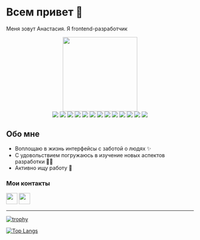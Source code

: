        
<h1>Всем привет 🤞</h1>     
<div id="header-block" align="center">
       <p align="left">Меня зовут Анастасия. Я frontend-разработчик</p>
  <img src="https://i.giphy.com/media/v1.Y2lkPTc5MGI3NjExNzdyaGN4djl3d2lxY3ZtbnN1eG9wb2MzenZ2endobWMxdnNkOTk4OCZlcD12MV9pbnRlcm5hbF9naWZfYnlfaWQmY3Q9Zw/JIX9t2j0ZTN9S/giphy.gif" width="200"/>
</div>

<div id="signs-block" align="center">
       <img src="https://img.shields.io/badge/html5-%23E34F26.svg?style=for-the-badge&logo=html5&logoColor=white"/>
       <img src="https://img.shields.io/badge/css3-%231572B6.svg?style=for-the-badge&logo=css3&logoColor=white"/>
       <img src="https://img.shields.io/badge/SASS-hotpink.svg?style=for-the-badge&logo=SASS&logoColor=white"/>
       <img src="https://img.shields.io/badge/javascript-%23323330.svg?style=for-the-badge&logo=javascript&logoColor=%23F7DF1E"/>
       <img src="https://img.shields.io/badge/typescript-%23007ACC.svg?style=for-the-badge&logo=typescript&logoColor=white"/>
       <img src="https://img.shields.io/badge/webpack-%238DD6F9.svg?style=for-the-badge&logo=webpack&logoColor=black"/>  
       <img src="https://img.shields.io/badge/git-%23F05033.svg?style=for-the-badge&logo=git&logoColor=white"/>
       <img src="https://img.shields.io/badge/react-%2320232a.svg?style=for-the-badge&logo=react&logoColor=%2361DAFB"/>
       <img src="https://img.shields.io/badge/redux-%23593d88.svg?style=for-the-badge&logo=redux&logoColor=white"/>
       <img src="https://img.shields.io/badge/-jest-%23C21325?style=for-the-badge&logo=jest&logoColor=white"/>
       <img src="https://img.shields.io/badge/-cypress-%23E5E5E5?style=for-the-badge&logo=cypress&logoColor=058a5e"/>
       <img src="https://img.shields.io/badge/figma-%23F24E1E.svg?style=for-the-badge&logo=figma&logoColor=white"/>
       <img src="https://img.shields.io/badge/-Storybook-FF4785?style=for-the-badge&logo=storybook&logoColor=white"/>
</div>


## Обо мне
- Воплощаю в жизнь интерфейсы с заботой о людях :sparkles:
- С удовольствием погружаюсь в изучение новых аспектов разработки :woman_technologist:
- Активно ищу работу :briefcase: 


<div id="contacts-block">
  <h3>Мои контакты</h3>  
  <a target="_blank" href='https://t.me/AnsSnn'><img src="https://github.com/AnSannikova/AnSannikova/assets/104262582/7f4bedcf-d8ce-4838-8665-7d61b2ac7ffb" width="30"/></a>
  <a target="_blank" href='https://vk.com/id71281426'><img src="https://github.com/AnSannikova/AnSannikova/assets/104262582/96c1c946-d4d4-4e7a-bcbd-4079b95558e0" width="30"/></a>     
</div>

<hr>


[![trophy](https://github-profile-trophy.vercel.app/?username=AnSannikova&title=Commits,Repositories,Experience,PullRequest,Followers&theme=dracula)](https://github.com/AnSannikova/github-profile-trophy)


[![Top Langs](https://github-readme-stats.vercel.app/api/top-langs/?username=AnSannikova&layout=compact)](https://github.com/AnSannikova/github-readme-stats)
    

